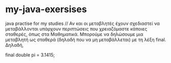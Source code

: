 # my-java-exersises
java practise for my studies
// Αν και οι μεταβλητές έχουν σχεδιαστεί να μεταβάλλονται υπάρχουν περιπτώσεις που
χρειαζόμαστε κάποιες σταθερές, όπως στα Μαθηματικά. Μπορούμε να δηλώσουμε μια
μεταβλητή ως σταθερά (δηλαδή που να μη μεταβάλλεται) με τη λέξη final. Δηλαδή,

final double pi = 3.1415;
